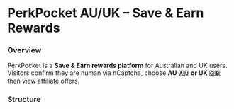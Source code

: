 # PerkPocket AU/UK – Save & Earn Rewards

### Overview
PerkPocket is a **Save & Earn rewards platform** for Australian and UK users.  
Visitors confirm they are human via hCaptcha, choose **AU 🇦🇺 or UK 🇬🇧**, then view affiliate offers.

### Structure
